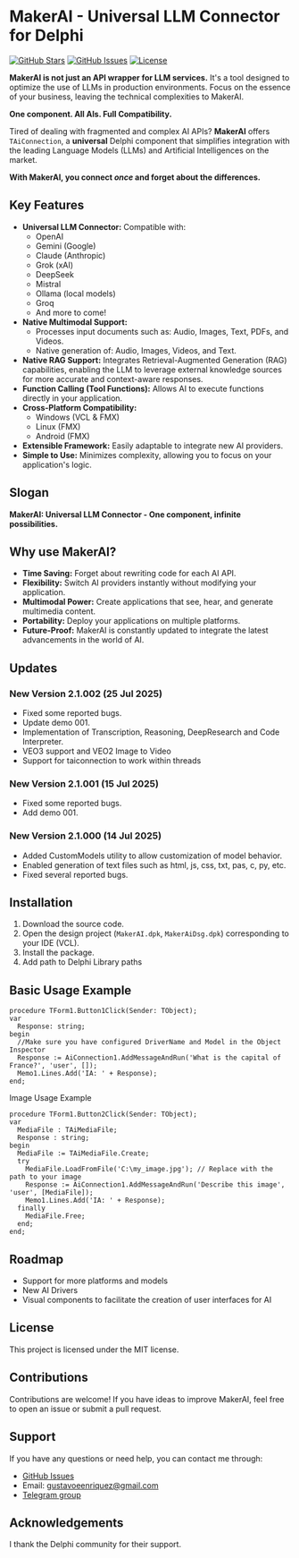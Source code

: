 # MakerAI - Universal LLM Connector for Delphi

[![GitHub Stars](https://img.shields.io/github/stars/gustavoeenriquez/MakerAi?style=social)](https://github.com/gustavoeenriquez/MakerAi)
[![GitHub Issues](https://img.shields.io/github/issues/gustavoeenriquez/MakerAi)](https://github.com/gustavoeenriquez/MakerAi/issues)
[![License](https://img.shields.io/github/license/gustavoeenriquez/MakerAi)](LICENSE)

**MakerAI is not just an API wrapper for LLM services.** It's a tool designed to optimize the use of LLMs in production environments.  Focus on the essence of your business, leaving the technical complexities to MakerAI.

**One component. All AIs. Full Compatibility.**

Tired of dealing with fragmented and complex AI APIs? **MakerAI** offers `TAiConnection`, a **universal** Delphi component that simplifies integration with the leading Language Models (LLMs) and Artificial Intelligences on the market.

**With MakerAI, you connect *once* and forget about the differences.**

## Key Features

*   **Universal LLM Connector:** Compatible with:
    *   OpenAI
    *   Gemini (Google)
    *   Claude (Anthropic)
    *   Grok (xAI)
    *   DeepSeek
    *   Mistral
    *   Ollama (local models)
    *   Groq
    *   And more to come!
*   **Native Multimodal Support:**
    *   Processes input documents such as: Audio, Images, Text, PDFs, and Videos.
    *   Native generation of: Audio, Images, Videos, and Text.
*   **Native RAG Support:** Integrates Retrieval-Augmented Generation (RAG) capabilities, enabling the LLM to leverage external knowledge sources for more accurate and context-aware responses.
*   **Function Calling (Tool Functions):** Allows AI to execute functions directly in your application.
*   **Cross-Platform Compatibility:**
    *   Windows (VCL & FMX)
    *   Linux (FMX)
    *   Android (FMX)
*   **Extensible Framework:** Easily adaptable to integrate new AI providers.
*   **Simple to Use:** Minimizes complexity, allowing you to focus on your application's logic.

## Slogan

**MakerAI: Universal LLM Connector - One component, infinite possibilities.**

## Why use MakerAI?

*   **Time Saving:** Forget about rewriting code for each AI API.
*   **Flexibility:** Switch AI providers instantly without modifying your application.
*   **Multimodal Power:** Create applications that see, hear, and generate multimedia content.
*   **Portability:** Deploy your applications on multiple platforms.
*   **Future-Proof:** MakerAI is constantly updated to integrate the latest advancements in the world of AI.

## Updates

### New Version 2.1.002 (25 Jul 2025)
- Fixed some reported bugs.
- Update demo 001.
- Implementation of Transcription, Reasoning, DeepResearch and Code Interpreter.
- VEO3 support and VEO2 Image to Video 
- Support for taiconnection to work within threads

### New Version 2.1.001 (15 Jul 2025)
- Fixed some reported bugs.
- Add demo 001.

### New Version 2.1.000 (14 Jul 2025)
- Added CustomModels utility to allow customization of model behavior.
- Enabled generation of text files such as html, js, css, txt, pas, c, py, etc.
- Fixed several reported bugs.

## Installation

1.  Download the source code.
2.  Open the design project (`MakerAI.dpk`, `MakerAiDsg.dpk`) corresponding to your IDE (VCL).
3.  Install the package.
4.  Add path to Delphi Library paths

## Basic Usage Example 

```delphi
procedure TForm1.Button1Click(Sender: TObject);
var
  Response: string;
begin
  //Make sure you have configured DriverName and Model in the Object Inspector
  Response := AiConnection1.AddMessageAndRun('What is the capital of France?', 'user', []);
  Memo1.Lines.Add('IA: ' + Response);
end;
```

Image Usage Example
```delphi
procedure TForm1.Button2Click(Sender: TObject);
var
  MediaFile : TAiMediaFile;
  Response : string;
begin
  MediaFile := TAiMediaFile.Create;
  try
    MediaFile.LoadFromFile('C:\my_image.jpg'); // Replace with the path to your image
    Response := AiConnection1.AddMessageAndRun('Describe this image', 'user', [MediaFile]);
    Memo1.Lines.Add('IA: ' + Response);
  finally
    MediaFile.Free;
  end;
end;
```
## Roadmap

*   Support for more platforms and models
*   New AI Drivers
*   Visual components to facilitate the creation of user interfaces for AI

## License

This project is licensed under the MIT license.

## Contributions

Contributions are welcome! If you have ideas to improve MakerAI, feel free to open an issue or submit a pull request.

## Support

If you have any questions or need help, you can contact me through:

*   [GitHub Issues](https://github.com/gustavoeenriquez/MakerAi/issues)
*   Email: gustavoeenriquez@gmail.com
*   [Telegram group](https://t.me/+7LaihFwqgsk1ZjQx)

  

## Acknowledgements

I thank the Delphi community for their support.
